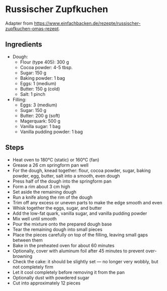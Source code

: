 # Russischer Zupfkuchen

Adapter from <https://www.einfachbacken.de/rezepte/russischer-zupfkuchen-omas-rezept>.

## Ingredients

- Dough:
  - Flour (type 405): 300 g
  - Cocoa powder: 4-5 tbsp.
  - Sugar: 150 g
  - Baking powder: 1 bag
  - Eggs: 1 (medium)
  - Butter: 150 g (cold)
  - Salt: 1 pinch
- Filling:
  - Eggs: 3 (medium)
  - Sugar: 150 g
  - Butter: 200 g (soft)
  - Magerquark: 500 g
  - Vanilla sugar: 1 bag
  - Vanilla pudding powder: 1 bag

## Steps

- Heat oven to 180°C (static) or 160°C (fan)
- Grease a 26 cm springform pan well
- For the dough, knead together: flour, cocoa powder, sugar, baking powder, egg, butter, salt
into a smooth, even dough
- Press half of the dough into the springform pan
- Form a rim about 3 cm high
- Set aside the remaining dough
- Run a knife along the rim of the dough
- Trim off any excess or uneven parts to make the edge smooth and even
- Whisk together the eggs, sugar, and butter
- Add the low-fat quark, vanilla sugar, and vanilla pudding powder
- Mix well until smooth
- Pour the mixture onto the prepared dough base
- Tear the remaining dough into small pieces
- Place the pieces carefully on top of the filling, leaving small gaps between them
- Bake in the preheated oven for about 60 minutes
- Optionally, cover with aluminum foil after 45 minutes to prevent over-browning
- Check the cake: it should be slightly set — no longer very wobbly, but not completely firm
- Let it cool completely before removing it from the pan
- Optionally dust with powdered sugar
- Cut into approximately 12 pieces

